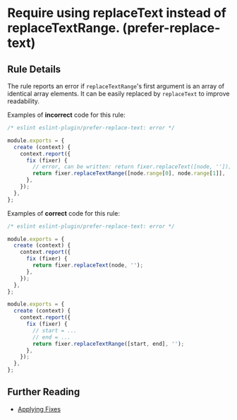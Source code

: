 # Require using replaceText instead of replaceTextRange. (prefer-replace-text)

## Rule Details

The rule reports an error if `replaceTextRange`'s first argument is an array of identical array elements. It can be easily replaced by `replaceText` to improve readability.

Examples of **incorrect** code for this rule:

```js
/* eslint eslint-plugin/prefer-replace-text: error */

module.exports = {
  create (context) {
    context.report({
      fix (fixer) {
        // error, can be written: return fixer.replaceText([node, '']);
        return fixer.replaceTextRange([node.range[0], node.range[1]], '');
      },
    });
  },
};
```

Examples of **correct** code for this rule:

```js
/* eslint eslint-plugin/prefer-replace-text: error */

module.exports = {
  create (context) {
    context.report({
      fix (fixer) {
        return fixer.replaceText(node, '');
      },
    });
  },
};

module.exports = {
  create (context) {
    context.report({
      fix (fixer) {
        // start = ...
        // end = ...
        return fixer.replaceTextRange([start, end], '');
      },
    });
  },
};
```

## Further Reading

* [Applying Fixes](https://eslint.org/docs/developer-guide/working-with-rules#applying-fixes)
